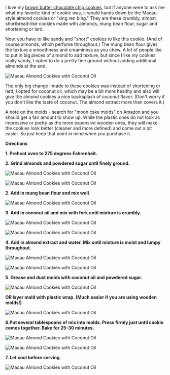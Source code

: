 I love my [brown butter chocolate chip cookies](http://www.eastmeetskitchen.com/recipes/brown-butter-chocolate-chip-cookies.html), but if anyone were to ask me what my favorite kind of cookie was, it would hands down be the Macau-style almond cookies or "xing ren bing."  They are these crumbly, almost shortbread-like cookies made with almonds, mung bean flour, sugar and shortening or lard.

Now, you have to like sandy and "short" cookies to like this cookie. (And of course almonds, which perfume throughout.) The mung bean flour gives the texture a smoothness and creaminess as you chew. A lot of people like to put in big pieces of almond to add texture, but since I like my cookies really sandy, I opted to do a pretty fine ground without adding additional almonds at the end.

![Macau Almond Cookies with Coconut Oil](../img/123-5.jpg "")

The only big change I made to these cookies was instead of shortening or lard, I opted for coconut oil, which may be a bit more healthy and also will give the almond cookies a nice backsplash of coconut flavor.  (Don't worry if you don't like the taste of coconut.  The almond extract more than covers it.)

A note on the molds - search for "moon cake molds" on Amazon and you should get a fair amount to show up.  While the plastic ones do not look as impressive or pretty as the more expensive wooden ones, they will make the cookies look better (cleaner and more defined) and come out a lot easier.  So just keep that point in mind when you purchase it.


__Directions__

__1. Preheat oven to 275 degrees Fahrenheit.__

__2. Grind almonds and powdered sugar until finely ground.__

![Macau Almond Cookies with Coconut Oil](../img/123-2.jpg "")

![Macau Almond Cookies with Coconut Oil](../img/123-3.jpg "")

__2. Add in mung bean flour and mix well.__

![Macau Almond Cookies with Coconut Oil](../img/123-4.jpg "")

__3. Add in coconut oil and mix with fork until mixture is crumbly.__

![Macau Almond Cookies with Coconut Oil](../img/123-6.jpg "")

![Macau Almond Cookies with Coconut Oil](../img/123-7.jpg "")

__4. Add in almond extract and water.  Mix until mixture is moist and lumpy throughout.__

![Macau Almond Cookies with Coconut Oil](../img/123-8.jpg "")

![Macau Almond Cookies with Coconut Oil](../img/123-9.jpg "")

__5. Grease and dust molds with coconut oil and powdered sugar.__

![Macau Almond Cookies with Coconut Oil](../img/123-10.jpg "")

__OR layer mold with plastic wrap.  (Much easier if you are using wooden molds!)__

![Macau Almond Cookies with Coconut Oil](../img/123-11.jpg "")

__6.Put several tablespoons of mix into molds. Press firmly just until cookie comes together. Bake for 25-30 minutes.__

![Macau Almond Cookies with Coconut Oil](../img/123-13.jpg "")

![Macau Almond Cookies with Coconut Oil](../img/123-12.jpg "")

__7. Let cool before serving.__

![Macau Almond Cookies with Coconut Oil](../img/123-15.jpg "")


